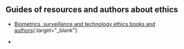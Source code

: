 ## Guides of resources and authors about ethics


- [Biometrics, surveillance and technology ethics books and authors](https://docs.google.com/document/d/1BJEpkrTfNA75XaFe-WFFP1EVVetrg0KyO5TJBTzkAdk/edit?usp=sharing){:target="_blank"}

- 
